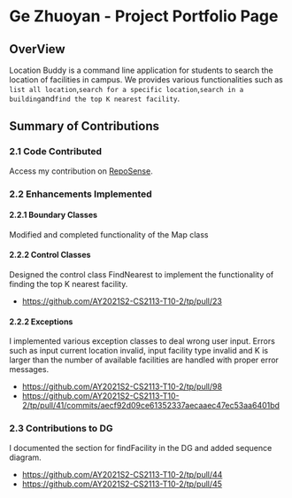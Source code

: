 # Ge Zhuoyan - Project Portfolio Page

## OverView
Location Buddy is a command line application for students to search the location of facilities in campus.
We provides various functionalities such as `list all location`,`search for a specific location`,`search in a building`and`find the top K nearest facility`. 

##  Summary of Contributions
### 2.1 Code Contributed

Access my contribution on [RepoSense](https://nus-cs2113-ay2021s2.github.io/tp-dashboard/?search=&sort=groupTitle&sortWithin=title&since=&timeframe=commit&mergegroup=&groupSelect=groupByRepos&breakdown=false&tabOpen=true&tabType=authorship&tabAuthor=geezzzyyy&tabRepo=AY2021S2-CS2113-T10-2%2Ftp%5Bmaster%5D&authorshipIsMergeGroup=false&authorshipFileTypes=functional-code~test-code).
### 2.2 Enhancements Implemented

#### 2.2.1 Boundary Classes

Modified and completed functionality of the Map class

#### 2.2.2 Control Classes

Designed the control class FindNearest to implement the functionality of finding the top K nearest facility.
* https://github.com/AY2021S2-CS2113-T10-2/tp/pull/23

#### 2.2.2 Exceptions

I implemented various exception classes to deal wrong user input. 
Errors such as input current location invalid, input facility type invalid and K is larger than the number of available facilities are handled with proper error messages.
* https://github.com/AY2021S2-CS2113-T10-2/tp/pull/98
* https://github.com/AY2021S2-CS2113-T10-2/tp/pull/41/commits/aecf92d09ce61352337aecaaec47ec53aa6401bd

 

### 2.3 Contributions to DG

I documented the section for findFacility in the DG and added sequence diagram.
* https://github.com/AY2021S2-CS2113-T10-2/tp/pull/44
* https://github.com/AY2021S2-CS2113-T10-2/tp/pull/45
